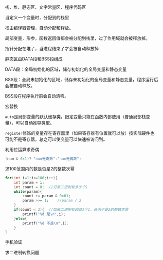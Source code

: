 栈、堆、静态区、文字常量区、程序代码区



当定义一个变量时，分配到的栈里

栈由编译器管理，自动分配和释放。

局部变量，形参，函数返回值都会被分配到栈里，过了作用域就会被释放掉。

指针分配在堆了，当进程结束了才会被自动释放掉

静态区由DATA段和BSS段组成

DATA段：全局初始化的区域，储存初始化的全局变量和静态变量

BSS段：全局未初始化的区域，储存未初始化的全局变量和静态变量，程序运行后会被自动释放。

BSS段在程序执行前会自动清零。



宏替换

`auto`是局部变量的默认储存类，限定变量只能在函数内部使用（普通局部栈变量），可以自动推导类型。

`register`修饰的变量存在寄存器里（如果寄存器有位置就可以放）按实际硬件也可能不是寄存器，总之可以使变量可以快速被访问到。



利用位运算求奇偶

```c
(num & 0x1)? "num是奇数":"num是偶数"; 
```

求100范围内的数是否是2的整数次幂

```c
for(int i=1;i<=100;i++){
    int param = i;
    int count = 0;	//记录二进制有多少个1
    while(param){
        count += param & 0x01;
        param >>= 1;	//param / 2
    }
    if(count < 2){	//如果二进制有超过1个1，说明不是2的整数次幂
        printf("%d 是\n",i);
    }else{
        printf("%d 不是\n",i);
    }
}
```



手机验证



求二进制转换问题